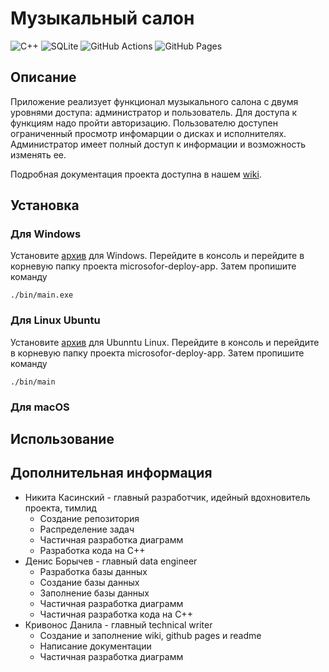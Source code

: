 # Музыкальный салон
![C++](https://img.shields.io/badge/c++-%2300599C.svg?style=for-the-badge&logo=c%2B%2B&logoColor=white)
![SQLite](https://img.shields.io/badge/sqlite-%2307405e.svg?style=for-the-badge&logo=sqlite&logoColor=white)
![GitHub Actions](https://img.shields.io/badge/github%20actions-%232671E5.svg?style=for-the-badge&logo=githubactions&logoColor=white)
![GitHub Pages](https://img.shields.io/badge/github%20pages-121013?style=for-the-badge&logo=github&logoColor=white)

## Описание

Приложение реализует функционал музыкального салона с двумя уровнями доступа: администратор и пользователь. Для доступа к функциям надо пройти авторизацию. Пользователю доступен ограниченный просмотр инфомарции о дисках и исполнителях. Администратор имеет полный доступ к информации и возможность изменять ее.

Подробная документация проекта доступна в нашем [wiki](https://github.com/fpmi-tp2023/labrabota5pr1-team_final_final/wiki/%D0%93%D0%BB%D0%B0%D0%B2%D0%BD%D0%B0%D1%8F-%D1%81%D1%82%D1%80%D0%B0%D0%BD%D0%B8%D1%86%D0%B0).

## Установка

### Для Windows

Установите [архив](https://github.com/fpmi-tp2023/labrabota5pr1-team_final_final/releases/download/v1.0/microsoft-deploy-app.rar) для Windows.
Перейдите в консоль и перейдите в корневую папку проекта microsofor-deploy-app. 
Затем пропишите команду
```
./bin/main.exe
```

### Для Linux Ubuntu

Установите [архив](https://github.com/fpmi-tp2023/labrabota5pr1-team_final_final/releases/download/v1.0/ubuntu-deploy-app.tar.xz) для Ubunntu Linux.
Перейдите в консоль и перейдите в корневую папку проекта microsofor-deploy-app. 
Затем пропишите команду
```
./bin/main
```

### Для macOS

## Использование

## Дополнительная информация
* Никита Касинский - главный разработчик, идейный вдохновитель проекта, тимлид
    + Создание репозитория
    + Распределение задач
    + Частичная разработка диаграмм
    + Разработка кода на C++
* Денис Борычев - главный data engineer
    + Разработка базы данных
    + Создание базы данных
    + Заполнение базы данных
    + Частичная разработка диаграмм
    + Частичная разработка кода на C++
* Кривонос Данила - главный technical writer
    + Создание и заполнение wiki, github pages и readme
    + Написание документации
    + Частичная разработка диаграмм
